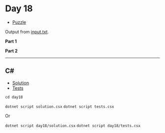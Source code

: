 # Day 18

- [Puzzle](PUZZLE.md)

Output from [input.txt](input.txt).
<!-- Output from [input.txt](day18/input.txt). -->

**Part 1**

> 

**Part 2**

> 

---

## C\#

- [Solution](solution.csx)
- [Tests](tests.csx)

`cd day18`

`dotnet script solution.csx`
`dotnet script tests.csx`

Or

`dotnet script day18/solution.csx`
`dotnet script day18/tests.csx`
